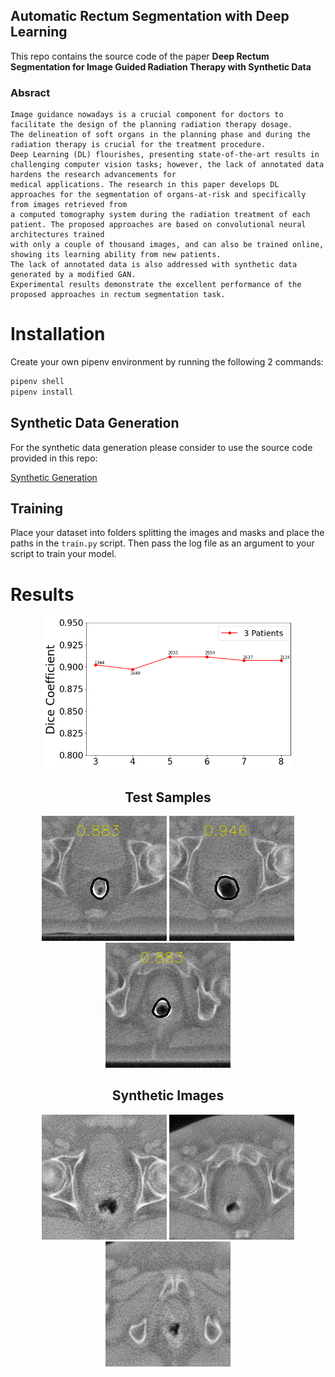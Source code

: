 ## Automatic Rectum Segmentation with Deep Learning

This repo contains the source code of the paper **Deep Rectum Segmentation for Image Guided Radiation Therapy with Synthetic Data**

### Absract

```
Image guidance nowadays is a crucial component for doctors to facilitate the design of the planning radiation therapy dosage.
The delineation of soft organs in the planning phase and during the radiation therapy is crucial for the treatment procedure.
Deep Learning (DL) flourishes, presenting state-of-the-art results in challenging computer vision tasks; however, the lack of annotated data hardens the research advancements for
medical applications. The research in this paper develops DL approaches for the segmentation of organs-at-risk and specifically from images retrieved from
a computed tomography system during the radiation treatment of each patient. The proposed approaches are based on convolutional neural architectures trained
with only a couple of thousand images, and can also be trained online, showing its learning ability from new patients.
The lack of annotated data is also addressed with synthetic data generated by a modified GAN.
Experimental results demonstrate the excellent performance of the proposed approaches in rectum segmentation task.
```

# Installation

Create your own pipenv environment by running the following 2 commands:

```bash
pipenv shell
pipenv install
```


## Synthetic Data Generation

For the synthetic data generation please consider to use the source code provided in this repo:

<a href="https://github.com/mahmoodlab/NucleiSegmentation">Synthetic Generation</a>

## Training

Place your dataset into folders splitting the images and masks and place the paths in the `train.py` script. Then pass the log file as
an argument to your script to train your model.



# Results

<div align="center">
<p>
<img width="400" src="images/active_2.png">
</p>
<div>

## Test Samples
<p float="left">
  <img src="images/seg_mask_data_VT1_U_7FE5C1K1_12_out.png" width="200" />
  <img src="images/seg_mask_data_VT1_U_7FE5C1K1_13_out.png" width="200" />
  <img src="images/seg_mask_data_VT1_U_7FE5C1K1_16_out.png" width="200" />
</p>


## Synthetic Images
<p float="left">
  <img src="images/synthetic_1.png" width="200" />
  <img src="images/synthetic_2.png" width="200" />
  <img src="images/synthetic_3.png" width="200" />
</p>

